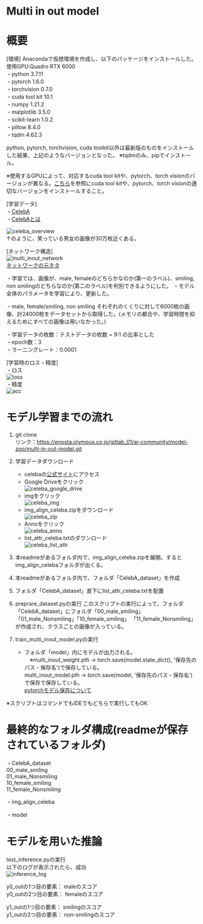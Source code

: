 # Multi in out model

# 概要
[環境]
Anacondaで仮想環境を作成し、以下のパッケージをインストールした。
使用GPU:Quadro RTX 6000  
・python 3.7.11  
・pytorch 1.6.0  
・torchvision 0.7.0  
・cuda tool kit 10.1  
・numpy 1.21.2  
・matplotlib 3.5.0  
・scikit-learn 1.0.2  
・pillow 8.4.0  
・tqdm 4.62.3  

python, pytorch, torchvision, cuda toolkit以外は最新版のものをインストールした結果、上記のようなバージョンとなった。
※tqdmのみ、pipでインストール。

※使用するGPUによって、対応するcuda tool kitや、pytorch、torch visionのバージョンが異なる。[こちら](https://pytorch.org/get-started/previous-versions/)を参照にcuda tool kitや、pytorch、torch visionの適切なバージョンをインストールすること。

[学習データ]  
・[CelebA](http://mmlab.ie.cuhk.edu.hk/projects/CelebA.html)  
・[CelebAとは](http://cedro3.com/ai/celeba-dataset-attribute/)

![celeba_overview](https://user-images.githubusercontent.com/80863816/156318009-733d02b1-4027-4bcb-9438-a6607b34e0c5.PNG)  
↑のように、笑っている男女の画像が30万枚近くある。

[ネットワーク構造]  
![multi_inout_network](https://user-images.githubusercontent.com/80863816/156318015-6f4096a6-8dfc-4809-9c08-2236d7123adb.PNG)   
[ネットワークの元ネタ](https://dajiro.com/entry/2020/06/27/160255)

・学習では、画像が、male, femaleのどちらかなのか(第一のラベル)、smiling, non smilingのどちらなのか(第二のラベル)を判別できるようにした。
・モデル全体のパラメータを学習により、更新した。

・male, female/smiling, non smiling それぞれのくくりに対して6000枚の画像、計24000枚をデータセットから取得した。(メモリの都合や、学習時間を抑えるためにすべての画像は用いなかった。)

・学習データの枚数：テストデータの枚数 = 9:1 の比率とした  
・epoch数：3  
・ラーニングレート：0.0001

[学習時のロス・精度]   
・ロス     
![loss](https://user-images.githubusercontent.com/80863816/156318018-d3698a64-7fc8-48be-9e48-ede1326cbcb1.png)   
・精度   
![acc](/uploads/b78dd896259049d6db0ce6c7cafcd325/acc.png)   

# モデル学習までの流れ
1. git clone  
   リンク：https://enosta.olympus.co.jp/gitlab_01/ai-community/model-zoo/multi-in-out-model.git
2. 学習データダウンロード
   - celebaの[公式サイト](http://mmlab.ie.cuhk.edu.hk/projects/CelebA.html)にアクセス  
   - Google Driveをクリック  
   ![celeba_google_drive](/uploads/0e9d642230c17ca4b305500f246878c1/celeba_google_drive.PNG)  
   - imgをクリック  
   ![celeba_img](/uploads/d97ddaa3226180a110a1cf9bda5ed18f/celeba_img.PNG)  
   - img_align_celeba.zipをダウンロード  
   ![celeba_zip](/uploads/9147292c88e282b69b21b89d16218b6e/celeba_zip.PNG)  
   - Annoをクリック  
   ![celeba_anno](/uploads/1836a10576ab606e11116f5f8f45acfc/celeba_anno.PNG)  
   - list_attr_celeba.txtのダウンロード  
   ![celeba_list_attr](/uploads/092ad1fc3807d21f0c4122e70e5dd15b/celeba_list_attr.PNG)

3. 本readmeがあるフォルダ内で、img_align_celeba.zipを展開。するとimg_align_celebaフォルダが出くる。
4. 本readmeがあるフォルダ内で、フォルダ「CelebA_dataset」を作成
5. フォルダ「CelebA_dataset」直下にlist_attr_celeba.txtを配置
6. preprare_dataset.pyの実行
   このスクリプトの実行によって、フォルダ「CelebA_dataset」にフォルダ「00_male_smiling」「01_male_Nonsmiling」「10_female_smiling」
   「11_female_Nonsmiling」が作成され、クラスごとの画像が入っている。
7. train_multi_inout_model.pyの実行  
   - フォルダ「model」内にモデルが出力される。  
   　※multi_inout_weight.pth → torch.save(model.state_dict(), '保存先のパス・保存名')で保存している。  
       multi_inout_model.pth → torch.save(model, '保存先のパス・保存名')で保存で保存している。  
       [pytorchモデル保存について](https://takaherox.hatenablog.com/entry/2021/01/09/230332)

※スクリプトはコマンドでもIDEでもどちらで実行してもOK   

   # 最終的なフォルダ構成(readmeが保存されているフォルダ)

   ・CelebA_dataset  
     00_male_smiling  
     01_male_Nonsmiling  
     10_female_smiling  
     11_female_Nonsmiling  

   ・img_align_celeba   
   
   ・model

   # モデルを用いた推論
   test_inference.pyの実行   
   以下のログが表示されたら、成功   
   ![inference_log](/uploads/12f554738f860fb88eab8505c585c67f/inference_log.PNG)
   
   y0_outの1つ目の要素： maleのスコア   
   y0_outの2つ目の要素： femaleのスコア   

   y1_outの1つ目の要素： smilingのスコア   
   y1_outの2つ目の要素： non-smilingのスコア   



